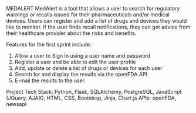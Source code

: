 MEDALERT 
MedAlert is a tool that allows a user to search for regulatory warnings or recalls issued for their pharmaceuticals and/or medical devices. Users can register and add a list of drugs and devices they would like to monitor. If the user finds recall notifications, they can get advice from their healthcare provider about the risks and benefits.

Features for the first sprint include:

1. Allow a user to Sign In using a user name and password
2. Register a user and be able to edit the user profile
3. Add, update or delete a list of drugs or devices for each user
4. Search for and display the results via the openFDA API
5. E-mail the results to the user.

Project Tech Stack: 
Python, Flask, SQLAlchemy, PostgreSQL, JavaScript (JQuery, AJAX), HTML, CSS, Bootstrap, Jinja, Chart.js 
APIs: 
openFDA, newsapi